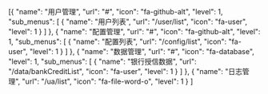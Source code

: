 [{
    "name": "用户管理", 
    "url": "#",
    "icon": "fa-github-alt",
    "level": 1,
    "sub_menus": [
       {
         "name": "用户列表", 
          "url": "/user/list",
          "icon": "fa-user",
          "level":  1
          }
       ]
},
{
    "name": "配置管理",
    "url": "#",
    "icon": "fa-github-alt",
    "level": 1,
    "sub_menus": [
       {
         "name": "配置列表",
          "url": "/config/list",
          "icon": "fa-user",
          "level":  1
          }
       ]
},
{
    "name": "数据管理", 
    "url": "#",
    "icon": "fa-database",
    "level": 1,
     "sub_menus": [
           {
             "name": "银行授信数据",
              "url": "/data/bankCreditList",
              "icon": "fa-user",
              "level":  1
              }
           ]
},
{
    "name": "日志管理", 
    "url": "/ua/list",
    "icon": "fa-file-word-o",
    "level": 1
}
]

